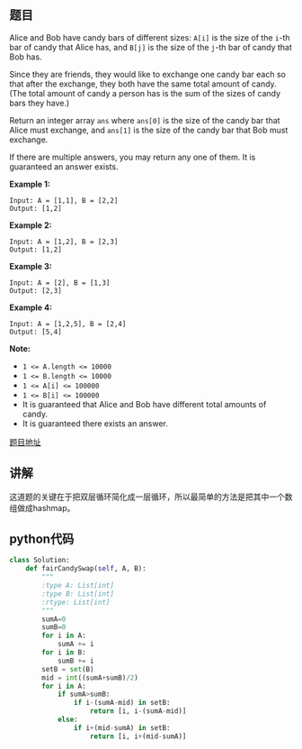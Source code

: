 ## 题目

Alice and Bob have candy bars of different sizes: `A[i]` is the size of the `i`-th bar of candy that Alice has, and `B[j]` is the size of the `j`-th bar of candy that Bob has.

Since they are friends, they would like to exchange one candy bar each so that after the exchange, they both have the same total amount of candy.  (The total amount of candy a person has is the sum of the sizes of candy bars they have.)

Return an integer array `ans` where `ans[0]` is the size of the candy bar that Alice must exchange, and `ans[1]` is the size of the candy bar that Bob must exchange.

If there are multiple answers, you may return any one of them.  It is guaranteed an answer exists.

**Example 1:**
```
Input: A = [1,1], B = [2,2]
Output: [1,2]
```

**Example 2:**
```
Input: A = [1,2], B = [2,3]
Output: [1,2]
```

**Example 3:**
```
Input: A = [2], B = [1,3]
Output: [2,3]
```

**Example 4:**
```
Input: A = [1,2,5], B = [2,4]
Output: [5,4]
```

**Note:**

- `1 <= A.length <= 10000`
- `1 <= B.length <= 10000`
- `1 <= A[i] <= 100000`
- `1 <= B[i] <= 100000`
- It is guaranteed that Alice and Bob have different total amounts of candy.
- It is guaranteed there exists an answer.

[题目地址](https://leetcode.com/problems/fair-candy-swap/)

## 讲解

这道题的关键在于把双层循环简化成一层循环，所以最简单的方法是把其中一个数组做成hashmap。

## python代码

```python
class Solution:
    def fairCandySwap(self, A, B):
        """
        :type A: List[int]
        :type B: List[int]
        :rtype: List[int]
        """
        sumA=0
        sumB=0
        for i in A:
            sumA += i
        for i in B:
            sumB += i
        setB = set(B)
        mid = int((sumA+sumB)/2)
        for i in A:
            if sumA>sumB:
                if i-(sumA-mid) in setB:
                    return [i, i-(sumA-mid)]
            else:
                if i+(mid-sumA) in setB:
                    return [i, i+(mid-sumA)]
```